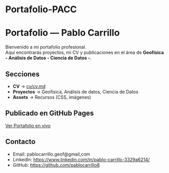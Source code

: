 # Portafolio-PACC

# Portafolio  — Pablo Carrillo

Bienvenido a mi portafolio profesional.  
Aquí encontrarás proyectos, mi CV y publicaciones en el área de **Geofísica - Análisis de Datos - Ciencia de Datos -**.

##  Secciones
- **CV** → [cv/cv.md](cv/cv.md)
- **Proyectos** → Geofísica, Análisis de datos, Ciencia de Datos
- **Assets** → Recursos (CSS, imágenes)

##  Publicado en GitHub Pages
[Ver Portafolio en vivo](https://pablocarrillo8.github.io/Portafolio-PACC/)

##  Contacto
- Email: pablocarrillo.geof@gmail,com  
- LinkedIn: https://www.linkedin.com/in/pablo-carrillo-3329a6214/
- GitHub: https://github.com/pablocarrillo8
 